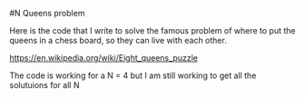 #N Queens problem

Here is the code that I write to solve the famous problem of where to put the queens in a chess board, so they can live with each other.

https://en.wikipedia.org/wiki/Eight_queens_puzzle

The code is working for a N = 4 but I am still working to get all the solutuions for all N
